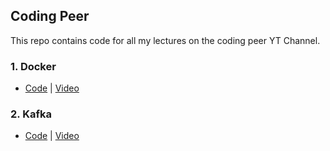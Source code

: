 ## Coding Peer

This repo contains code for all my lectures on the coding peer YT Channel. 

### 1. Docker 
- [Code](./postgresDocker/) | [Video](https://youtu.be/1I0RH8EKzrw)

### 2. Kafka

- [Code](./kafkaGoLang/)  |  [Video](https://youtu.be/3_pb1spnmDo)